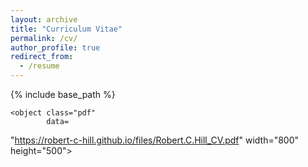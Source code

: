 ```yaml
---
layout: archive
title: "Curriculum Vitae"
permalink: /cv/
author_profile: true
redirect_from:
  - /resume
---
```


{% include base_path %}

<html>

<head>
    <title>PDF in HTML</title>
</head>
<style>
    .pdf {
        height: 100%;
        aspect-ratio: 4 / 3;
    }

    .pdf,
    html,
    body {
        height: 100%;
        margin: 0;
        padding: 0;
    }

    h1,
    h3 {
        
    }

    h1 {
        color: black;
    }
</style>

<body>

    <object class="pdf" 
            data=
"https://robert-c-hill.github.io/files/Robert.C.Hill_CV.pdf"
            width="800"
            height="500">
    </object>
</body>

</html>


